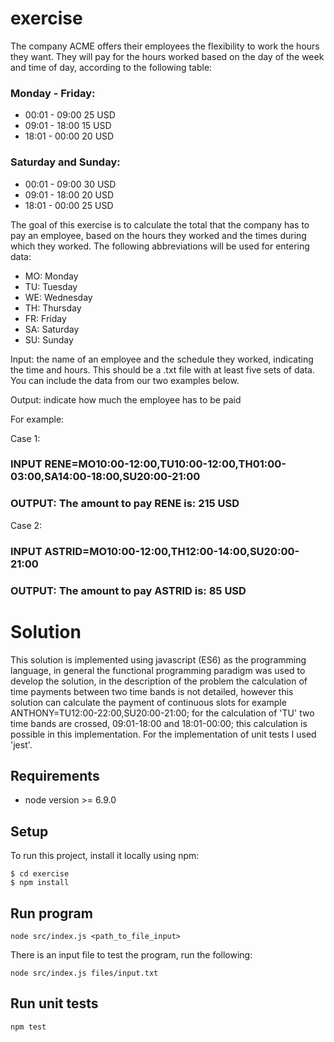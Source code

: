 # exercise
The company ACME offers their employees the flexibility to work the hours they want.
They will pay for the hours worked based on the day of the week and time of day, according to the following table:
### Monday - Friday:
- 00:01 - 09:00 25 USD
- 09:01 - 18:00 15 USD
- 18:01 - 00:00 20 USD
### Saturday and Sunday:
- 00:01 - 09:00 30 USD
- 09:01 - 18:00 20 USD
- 18:01 - 00:00 25 USD

The goal of this exercise is to calculate the total that the company has to pay an employee, based on the hours they worked and the times during which they worked. The following abbreviations will be used for entering data:
- MO: Monday
- TU: Tuesday
- WE: Wednesday
- TH: Thursday
- FR: Friday
- SA: Saturday
- SU: Sunday

Input: the name of an employee and the schedule they worked, indicating the time and hours. This should be a .txt file with at least five sets of data. You can include the data from our two examples below.

Output: indicate how much the employee has to be paid

For example:

Case 1:

### INPUT RENE=MO10:00-12:00,TU10:00-12:00,TH01:00-03:00,SA14:00-18:00,SU20:00-21:00
### OUTPUT: The amount to pay RENE is: 215 USD

Case 2:

### INPUT ASTRID=MO10:00-12:00,TH12:00-14:00,SU20:00-21:00
### OUTPUT: The amount to pay ASTRID is: 85 USD

# Solution
This solution is implemented using javascript (ES6) as the programming language, in general the functional programming paradigm was used to develop the solution, in the description of the problem the calculation of time payments between two time bands is not detailed, however this solution can calculate the payment of continuous slots for example ANTHONY=TU12:00-22:00,SU20:00-21:00; for the calculation of 'TU' two time bands are crossed, 09:01-18:00 and 18:01-00:00; this calculation is possible in this implementation. For the implementation of unit tests I used 'jest'. 

## Requirements
- node version >= 6.9.0

## Setup
To run this project, install it locally using npm:

```
$ cd exercise
$ npm install
```

## Run program
```
node src/index.js <path_to_file_input>
```
There is an input file to test the program, run the following: 
```
node src/index.js files/input.txt
```

## Run unit tests
```
npm test
```
